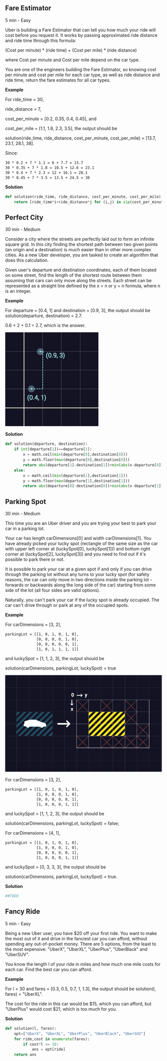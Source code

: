 ## Fare Estimator

5 min - Easy

Uber is building a Fare Estimator that can tell you how much your ride will cost before you request it. It works by passing approximated ride distance and ride time through this formula:

(Cost per minute) * (ride time) + (Cost per mile) * (ride distance)

where Cost per minute and Cost per mile depend on the car type.

You are one of the engineers building the Fare Estimator, so knowing cost per minute and cost per mile for each car type, as well as ride distance and ride time, return the fare estimates for all car types.

**Example**

For
ride_time = 30,

ride_distance = 7,

cost_per_minute = [0.2, 0.35, 0.4, 0.45], and

cost_per_mile = [1.1, 1.8, 2.3, 3.5], the output should be

solution(ride_time, ride_distance, cost_per_minute, cost_per_mile) = [13.7, 23.1, 28.1, 38].

Since:

```
30 * 0.2 + 7 * 1.1 = 6 + 7.7 = 13.7
30 * 0.35 + 7 * 1.8 = 10.5 + 12.6 = 23.1
30 * 0.4 + 7 * 2.3 = 12 + 16.1 = 28.1
30 * 0.45 + 7 * 3.5 = 13.5 + 24.5 = 38
```

**Solution**
``` py
def solution(ride_time, ride_distance, cost_per_minute, cost_per_mile):
    return [ride_time*i+ride_distance*j for (i,j) in zip(cost_per_minute,cost_per_mile)]
```

## Perfect City

30 min - Medium

Consider a city where the streets are perfectly laid out to form an infinite square grid. In this city finding the shortest path between two given points (an origin and a destination) is much easier than in other more complex cities. As a new Uber developer, you are tasked to create an algorithm that does this calculation.

Given user's departure and destination coordinates, each of them located on some street, find the length of the shortest route between them assuming that cars can only move along the streets. Each street can be represented as a straight line defined by the x = n or y = n formula, where n is an integer.

**Example**

For departure = [0.4, 1] and destination = [0.9, 3], the output should be
solution(departure, destination) = 2.7.

0.6 + 2 + 0.1 = 2.7, which is the answer.

![PerfectCity](./Images/perfCity.png)

**Solution**

``` py
def solution(departure, destination):
    if int(departure[1])==departure[1]:
        x = math.ceil(min(departure[0],destination[0]))
        y = math.floor(max(departure[0],destination[0]))
        return abs(departure[1]-destination[1])+min(abs(x-departure[0])+abs(x-destination[0]),abs(y-departure[0])+abs(y-destination[0]))
    else:
        x = math.ceil(min(departure[1],destination[1]))
        y = math.floor(max(departure[1],destination[1]))
        return abs(departure[0]-destination[0])+min(abs(x-departure[1])+abs(x-destination[1]),abs(y-departure[1])+abs(y-destination[1]))
```

## Parking Spot

30 min - Medium

This time you are an Uber driver and you are trying your best to park your car in a parking lot.

Your car has length carDimensions[0] and width carDimensions[1]. You have already picked your lucky spot (rectangle of the same size as the car with upper left corner at (luckySpot[0], luckySpot[1])) and bottom right corner at (luckySpot[2], luckySpot[3]) and you need to find out if it's possible to park there or not.

It is possible to park your car at a given spot if and only if you can drive through the parking lot without any turns to your lucky spot (for safety reasons, the car can only move in two directions inside the parking lot - forwards or backwards along the long side of the car) starting from some side of the lot (all four sides are valid options).

Naturally, you can't park your car if the lucky spot is already occupied. The car can't drive through or park at any of the occupied spots.

**Example**

For carDimensions = [3, 2],
```
parkingLot = [[1, 0, 1, 0, 1, 0],
              [0, 0, 0, 0, 1, 0],
              [0, 0, 0, 0, 0, 1],
              [1, 0, 1, 1, 1, 1]]
```
and
luckySpot = [1, 1, 2, 3], the output should be

solution(carDimensions, parkingLot, luckySpot) = true


![Parking](./Images/parkin.png)

For carDimensions = [3, 2],
```
parkingLot = [[1, 0, 1, 0, 1, 0],
              [1, 0, 0, 0, 1, 0],
              [0, 0, 0, 0, 0, 1],
              [1, 0, 0, 0, 1, 1]]
```
and
luckySpot = [1, 1, 2, 3], the output should be

solution(carDimensions, parkingLot, luckySpot) = false;

For carDimensions = [4, 1],
```
parkingLot = [[1, 0, 1, 0, 1, 0],
              [1, 0, 0, 0, 1, 0],
              [0, 0, 0, 0, 0, 1],
              [1, 0, 0, 0, 1, 1]]
```
and
luckySpot = [0, 3, 3, 3], the output should be

solution(carDimensions, parkingLot, luckySpot) = true.

**Solution**

``` py
##TODO

```

## Fancy Ride

5 min - Easy

Being a new Uber user, you have $20 off your first ride. You want to make the most out of it and drive in the fanciest car you can afford, without spending any out-of-pocket money. There are 5 options, from the least to the most expensive: "UberX", "UberXL", "UberPlus", "UberBlack" and "UberSUV".

You know the length l of your ride in miles and how much one mile costs for each car. Find the best car you can afford.

**Example**

For l = 30 and fares = [0.3, 0.5, 0.7, 1, 1.3], the output should be
solution(l, fares) = "UberXL".

The cost for the ride in this car would be $15, which you can afford, but "UberPlus" would cost $21, which is too much for you.

**Solution**

``` py
def solution(l, fares):
    opt=["UberX", "UberXL", "UberPlus", "UberBlack", "UberSUV"]
    for ride,cost in enumerate(fares):
        if cost*l <= 20:
            ans = opt[ride]
    return ans 
```